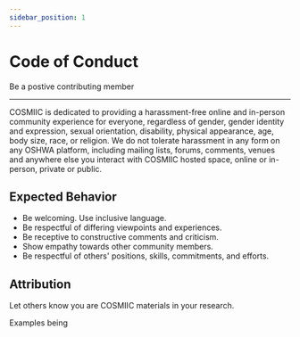 ```yaml
---
sidebar_position: 1
---
```


# Code of Conduct

Be a postive contributing member

---

COSMIIC is dedicated to providing a harassment-free online and in-person community experience for everyone, regardless of gender, gender identity and expression, sexual orientation, disability, physical appearance, age, body size, race, or religion. We do not tolerate harassment in any form on any OSHWA platform, including mailing lists, forums, comments, venues and anywhere else you interact with COSMIIC hosted space, online or in-person, private or public.

## Expected Behavior

- Be welcoming. Use inclusive language.
- Be respectful of differing viewpoints and experiences. 
- Be receptive to constructive comments and criticism.
- Show empathy towards other community members.
- Be respectful of others' positions, skills, commitments, and efforts.

## Attribution

Let others know you are COSMIIC materials in your research. 

Examples being 
